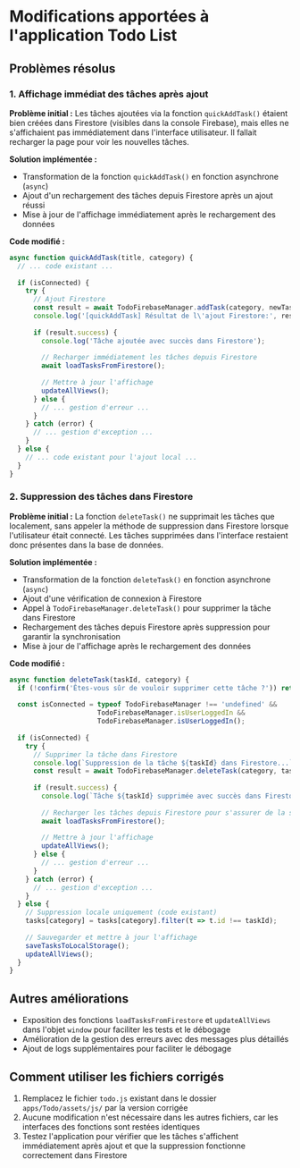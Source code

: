 # Modifications apportées à l'application Todo List

## Problèmes résolus

### 1. Affichage immédiat des tâches après ajout

**Problème initial :**
Les tâches ajoutées via la fonction `quickAddTask()` étaient bien créées dans Firestore (visibles dans la console Firebase), mais elles ne s'affichaient pas immédiatement dans l'interface utilisateur. Il fallait recharger la page pour voir les nouvelles tâches.

**Solution implémentée :**
- Transformation de la fonction `quickAddTask()` en fonction asynchrone (`async`)
- Ajout d'un rechargement des tâches depuis Firestore après un ajout réussi
- Mise à jour de l'affichage immédiatement après le rechargement des données

**Code modifié :**
```javascript
async function quickAddTask(title, category) {
  // ... code existant ...
  
  if (isConnected) {
    try {
      // Ajout Firestore
      const result = await TodoFirebaseManager.addTask(category, newTask);
      console.log('[quickAddTask] Résultat de l\'ajout Firestore:', result);
      
      if (result.success) {
        console.log('Tâche ajoutée avec succès dans Firestore');
        
        // Recharger immédiatement les tâches depuis Firestore
        await loadTasksFromFirestore();
        
        // Mettre à jour l'affichage
        updateAllViews();
      } else {
        // ... gestion d'erreur ...
      }
    } catch (error) {
      // ... gestion d'exception ...
    }
  } else {
    // ... code existant pour l'ajout local ...
  }
}
```

### 2. Suppression des tâches dans Firestore

**Problème initial :**
La fonction `deleteTask()` ne supprimait les tâches que localement, sans appeler la méthode de suppression dans Firestore lorsque l'utilisateur était connecté. Les tâches supprimées dans l'interface restaient donc présentes dans la base de données.

**Solution implémentée :**
- Transformation de la fonction `deleteTask()` en fonction asynchrone (`async`)
- Ajout d'une vérification de connexion à Firestore
- Appel à `TodoFirebaseManager.deleteTask()` pour supprimer la tâche dans Firestore
- Rechargement des tâches depuis Firestore après suppression pour garantir la synchronisation
- Mise à jour de l'affichage après le rechargement des données

**Code modifié :**
```javascript
async function deleteTask(taskId, category) {
  if (!confirm('Êtes-vous sûr de vouloir supprimer cette tâche ?')) return;
  
  const isConnected = typeof TodoFirebaseManager !== 'undefined' && 
                      TodoFirebaseManager.isUserLoggedIn && 
                      TodoFirebaseManager.isUserLoggedIn();
  
  if (isConnected) {
    try {
      // Supprimer la tâche dans Firestore
      console.log(`Suppression de la tâche ${taskId} dans Firestore...`);
      const result = await TodoFirebaseManager.deleteTask(category, taskId);
      
      if (result.success) {
        console.log(`Tâche ${taskId} supprimée avec succès dans Firestore`);
        
        // Recharger les tâches depuis Firestore pour s'assurer de la synchronisation
        await loadTasksFromFirestore();
        
        // Mettre à jour l'affichage
        updateAllViews();
      } else {
        // ... gestion d'erreur ...
      }
    } catch (error) {
      // ... gestion d'exception ...
    }
  } else {
    // Suppression locale uniquement (code existant)
    tasks[category] = tasks[category].filter(t => t.id !== taskId);
    
    // Sauvegarder et mettre à jour l'affichage
    saveTasksToLocalStorage();
    updateAllViews();
  }
}
```

## Autres améliorations

- Exposition des fonctions `loadTasksFromFirestore` et `updateAllViews` dans l'objet `window` pour faciliter les tests et le débogage
- Amélioration de la gestion des erreurs avec des messages plus détaillés
- Ajout de logs supplémentaires pour faciliter le débogage

## Comment utiliser les fichiers corrigés

1. Remplacez le fichier `todo.js` existant dans le dossier `apps/Todo/assets/js/` par la version corrigée
2. Aucune modification n'est nécessaire dans les autres fichiers, car les interfaces des fonctions sont restées identiques
3. Testez l'application pour vérifier que les tâches s'affichent immédiatement après ajout et que la suppression fonctionne correctement dans Firestore
